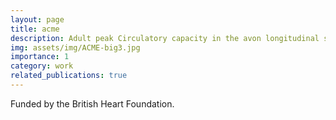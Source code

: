 ```yaml
---
layout: page
title: acme
description: Adult peak Circulatory capacity in the avon longitudinal study of parents and children - Mechanisms and Exposures
img: assets/img/ACME-big3.jpg
importance: 1
category: work
related_publications: true
---
```

Funded by the British Heart Foundation.

```
